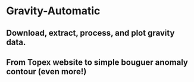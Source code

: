 # Gravity-Automatic
## Download, extract, process, and plot gravity data.
## From Topex website to simple bouguer anomaly contour (even more!)
